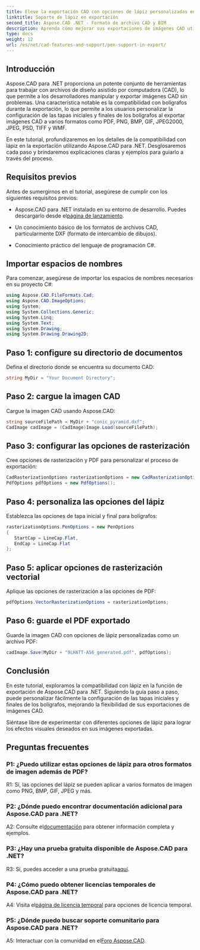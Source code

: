 ```yaml
---
title: Eleve la exportación CAD con opciones de lápiz personalizadas en Aspose.CAD para .NET
linktitle: Soporte de lápiz en exportación
second_title: Aspose.CAD .NET - Formato de archivo CAD y BIM
description: Aprenda cómo mejorar sus exportaciones de imágenes CAD utilizando Aspose.CAD para .NET. Personalice las opciones de lápiz para obtener imágenes impresionantes en PDF, PNG, BMP y más.
type: docs
weight: 12
url: /es/net/cad-features-and-support/pen-support-in-export/
---
```

## Introducción

Aspose.CAD para .NET proporciona un potente conjunto de herramientas para trabajar con archivos de diseño asistido por computadora (CAD), lo que permite a los desarrolladores manipular y exportar imágenes CAD sin problemas. Una característica notable es la compatibilidad con bolígrafos durante la exportación, lo que permite a los usuarios personalizar la configuración de las tapas iniciales y finales de los bolígrafos al exportar imágenes CAD a varios formatos como PDF, PNG, BMP, GIF, JPEG2000, JPEG, PSD, TIFF y WMF.

En este tutorial, profundizaremos en los detalles de la compatibilidad con lápiz en la exportación utilizando Aspose.CAD para .NET. Desglosaremos cada paso y brindaremos explicaciones claras y ejemplos para guiarlo a través del proceso.

## Requisitos previos

Antes de sumergirnos en el tutorial, asegúrese de cumplir con los siguientes requisitos previos:

- Aspose.CAD para .NET instalado en su entorno de desarrollo. Puedes descargarlo desde el[página de lanzamiento](https://releases.aspose.com/cad/net/).

- Un conocimiento básico de los formatos de archivos CAD, particularmente DXF (formato de intercambio de dibujos).

- Conocimiento práctico del lenguaje de programación C#.

## Importar espacios de nombres

Para comenzar, asegúrese de importar los espacios de nombres necesarios en su proyecto C#:

```csharp
using Aspose.CAD.FileFormats.Cad;
using Aspose.CAD.ImageOptions;
using System;
using System.Collections.Generic;
using System.Linq;
using System.Text;
using System.Drawing;
using System.Drawing.Drawing2D;
```

## Paso 1: configure su directorio de documentos

Defina el directorio donde se encuentra su documento CAD:

```csharp
string MyDir = "Your Document Directory";
```

## Paso 2: cargue la imagen CAD

Cargue la imagen CAD usando Aspose.CAD:

```csharp
string sourceFilePath = MyDir + "conic_pyramid.dxf";
CadImage cadImage = (CadImage)Image.Load(sourceFilePath);
```

## Paso 3: configurar las opciones de rasterización

Cree opciones de rasterización y PDF para personalizar el proceso de exportación:

```csharp
CadRasterizationOptions rasterizationOptions = new CadRasterizationOptions();
PdfOptions pdfOptions = new PdfOptions();
```

## Paso 4: personaliza las opciones del lápiz

Establezca las opciones de tapa inicial y final para bolígrafos:

```csharp
rasterizationOptions.PenOptions = new PenOptions
{
   StartCap = LineCap.Flat,
   EndCap = LineCap.Flat
};
```

## Paso 5: aplicar opciones de rasterización vectorial

Aplique las opciones de rasterización a las opciones de PDF:

```csharp
pdfOptions.VectorRasterizationOptions = rasterizationOptions;
```

## Paso 6: guarde el PDF exportado

Guarde la imagen CAD con opciones de lápiz personalizadas como un archivo PDF:

```csharp
cadImage.Save(MyDir + "9LHATT-A56_generated.pdf", pdfOptions);
```

## Conclusión

En este tutorial, exploramos la compatibilidad con lápiz en la función de exportación de Aspose.CAD para .NET. Siguiendo la guía paso a paso, puede personalizar fácilmente la configuración de las tapas iniciales y finales de los bolígrafos, mejorando la flexibilidad de sus exportaciones de imágenes CAD.

Siéntase libre de experimentar con diferentes opciones de lápiz para lograr los efectos visuales deseados en sus imágenes exportadas.

## Preguntas frecuentes

### P1: ¿Puedo utilizar estas opciones de lápiz para otros formatos de imagen además de PDF?

R1: Sí, las opciones del lápiz se pueden aplicar a varios formatos de imagen como PNG, BMP, GIF, JPEG y más.

### P2: ¿Dónde puedo encontrar documentación adicional para Aspose.CAD para .NET?

 A2: Consulte el[documentación](https://reference.aspose.com/cad/net/) para obtener información completa y ejemplos.

### P3: ¿Hay una prueba gratuita disponible de Aspose.CAD para .NET?

 R3: Sí, puedes acceder a una prueba gratuita[aquí](https://releases.aspose.com/).

### P4: ¿Cómo puedo obtener licencias temporales de Aspose.CAD para .NET?

 A4: Visita el[página de licencia temporal](https://purchase.aspose.com/temporary-license/) para opciones de licencia temporal.

### P5: ¿Dónde puedo buscar soporte comunitario para Aspose.CAD para .NET?

 A5: Interactuar con la comunidad en el[Foro Aspose.CAD](https://forum.aspose.com/c/cad/19).